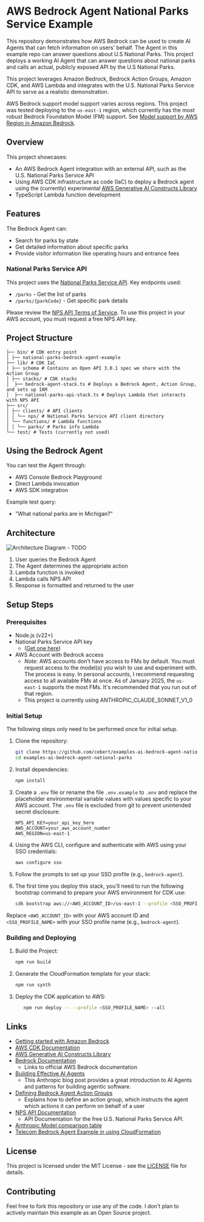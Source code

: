 # AWS Bedrock Agent National Parks Service Example

This repository demonstrates how AWS Bedrock can be used to create AI Agents that can fetch information on users' behalf. The Agent in this example repo can answer questions about U.S National Parks. This project deploys a working AI Agent that can answer questions about national
parks and calls an actual, publicly exposed API by the U.S National Parks.

This project leverages Amazon Bedrock, Bedrock Action Groups, Amazon CDK, and AWS Lambda and integrates with the U.S. National Parks Service API to serve as a realistic demonstration.

AWS Bedrock support model support varies across regions. This project was tested deploying to the `us-east-1` region, which currently has the most robust Bedrock Foundation Model (FM) support. See [Model support by AWS Region in Amazon Bedrock](https://docs.aws.amazon.com/bedrock/latest/userguide/models-regions.html).

## Overview

This project showcases:

- An AWS Bedrock Agent integration with an external API, such as the U.S. National Parks Service API
- Using AWS CDK infrastructure as code (IaC) to deploy a Bedrock agent using the (currently) experimental [AWS Generative AI Constructs Library](https://github.com/awslabs/generative-ai-cdk-constructs)
- TypeScript Lambda function development

## Features

The Bedrock Agent can:

- Search for parks by state
- Get detailed information about specific parks
- Provide visitor information like operating hours and entrance fees

### National Parks Service API

This project uses the [National Parks Service API](https://www.nps.gov/subjects/developer/api-documentation.htm). Key endpoints used:

- `/parks` - Get the list of parks
- `/parks/{parkCode}` - Get specific park details

Please review the [NPS API Terms of Service](https://www.nps.gov/subjects/developer/terms-of-service.htm). To use this project in your AWS account, you must request a free NPS API key.

## Project Structure

```plaintext
├── bin/ # CDK entry point
│ ├── national-parks-bedrock-agent-example
├── lib/ # CDK IaC
| ├── schema # Contains an Open API 3.0.1 spec we share with the Action Group
│ ├── stacks/ # CDK stacks
│  ├── bedrock-agent-stack.ts # Deploys a Bedrock Agent, Action Group, and sets up IAM
│  ├── national-parks-api-stack.ts # Deploys Lambda that interacts with NPS API
├── src/
│ ├── clients/ # API clients
│ │ └── nps/ # National Parks Service API client directory
│ └── functions/ # Lambda functions
│ │ └── parks/ # Parks info Lambda
└── test/ # Tests (currently not used)
```

## Using the Bedrock Agent

You can test the Agent through:

- AWS Console Bedrock Playground
- Direct Lambda invocation
- AWS SDK integration

Example test query:

- "What national parks are in Michigan?"

## Architecture

![Architecture Diagram](architecture.png) - TODO

1. User queries the Bedrock Agent
1. The Agent determines the appropriate action
1. Lambda function is invoked
1. Lambda calls NPS API
1. Response is formatted and returned to the user

## Setup Steps

### Prerequisites

- Node.js (v22+)
- National Parks Service API key
   - ([Get one here](https://www.nps.gov/subjects/developer/get-started.htm))
- AWS Account with Bedrock access
   - _Note:_ AWS accounts don't have access to FMs by default. You must request access to the model(s) you wish to use and experiment with. The process is easy. In personal accounts, I recommend requesting access to all available FMs at once. As of January 2025, the `us-east-1` supports the most FMs. It's recommended that you run out of that region.
   - This project is currently using ANTHROPIC_CLAUDE_SONNET_V1_0

### Initial Setup

The following steps only need to be performed once for initial setup.

1. Clone the repository:

   ```bash
   git clone https://github.com/cebert/examples-ai-bedrock-agent-national-parks.git
   cd examples-ai-bedrock-agent-national-parks
   ```

1. Install dependencies:

   ```bash
   npm install
   ```

1. Create a `.env` file or rename the file `.env.example` to `.env` and replace the placeholder environmental variable values with values specific to your AWS account. The `.env` file is excluded from git to prevent unintended secret disclosure:

   ```plaintext
   NPS_API_KEY=your_api_key_here
   AWS_ACCOUNT=your_aws_account_number
   AWS_REGION=us-east-1
   ```

1. Using the AWS CLI, configure and authenticate with AWS using your SSO credentials:

   ```bash
   aws configure sso
   ```

1. Follow the prompts to set up your SSO profile (e.g., `bedrock-agent`).

1. The first time you deploy this stack, you'll need to run the following bootstrap command to prepare your AWS environment for CDK use:

   ```bash
   cdk bootstrap aws://<AWS_ACCOUNT_ID>/us-east-1 --profile <SSO_PROFILE_NAME>
   ```

Replace `<AWS_ACCOUNT_ID>` with your AWS account ID and `<SSO_PROFILE_NAME>` with your SSO profile name (e.g., `bedrock-agent`).

### Building and Deploying

1. Build the Project:

   ```bash
   npm run build
   ```

1. Generate the CloudFormation template for your stack:

   ```bash
   npm run synth
   ```

1. Deploy the CDK application to AWS:

   ```bash
      npm run deploy -- --profile <SSO_PROFILE_NAME> --all
   ```

## Links

- [Getting started with Amazon Bedrock](https://docs.aws.amazon.com/bedrock/latest/userguide/getting-started.html)
- [AWS CDK Documentation](https://docs.aws.amazon.com/cdk/latest/guide/home.html)
- [AWS Generative AI Constructs Library](https://github.com/awslabs/generative-ai-cdk-constructs)
- [Bedrock Documentation](https://docs.aws.amazon.com/bedrock/latest/userguide/what-is-bedrock.html)
   - Links to official AWS Bedrock documentation
- [Building Effective AI Agents](https://www.anthropic.com/research/building-effective-agents)
   - This Anthropic blog post provides a great introduction to AI Agents and patterns for building agentic software.
- [Defining Bedrock Agent Action Groups](https://docs.aws.amazon.com/bedrock/latest/userguide/agents-action-create.html)
   - Explains how to define an action group, which instructs the agent which actions it can perform on behalf of a user
- [NPS API Documentation](https://www.nps.gov/subjects/developer/api-documentation.htm)
   - API Documentation for the free U.S. National Parks Service API.
- [Anthropic Model comparison table](https://docs.anthropic.com/en/docs/about-claude/models)
- [Telecom Bedrock Agent Example in using CloudFormation](https://github.com/aws-samples/bedrock-agent-and-telecom-apis/blob/main/openAPI-spec/ParcelStatus-API.json)

## License

This project is licensed under the MIT License - see the [LICENSE](LICENSE) file for details.

## Contributing

Feel free to fork this repository or use any of the code. I don't plan to actively maintain this example as an Open Source project.
